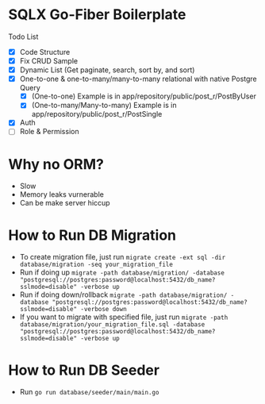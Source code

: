 # SQLX Go-Fiber Boilerplate
Todo List
- [x]  Code Structure
- [x]  Fix CRUD Sample
- [x]  Dynamic List (Get paginate, search, sort by, and sort)
- [x]  One-to-one & one-to-many/many-to-many relational with native Postgre Query
    - [x]  (One-to-one) Example is in app/repository/public/post_r/PostByUser
    - [x]  (One-to-many/Many-to-many) Example is in app/repository/public/post_r/PostSingle
- [x]  Auth
- [ ]  Role & Permission

# Why no ORM?
- Slow
- Memory leaks vurnerable
- Can be make server hiccup

# How to Run DB Migration
- To create migration file, just run `migrate create -ext sql -dir database/migration -seq your_migration_file`
- Run if doing up `migrate -path database/migration/ -database "postgresql://postgres:password@localhost:5432/db_name?sslmode=disable" -verbose up`
- Run if doing down/rollback `migrate -path database/migration/ -database "postgresql://postgres:password@localhost:5432/db_name?sslmode=disable" -verbose down`
- If you want to migrate with specified file, just run  `migrate -path database/migration/your_migration_file.sql -database "postgresql://postgres:password@localhost:5432/db_name?sslmode=disable" -verbose up`

# How to Run DB Seeder
- Run `go run database/seeder/main/main.go`
